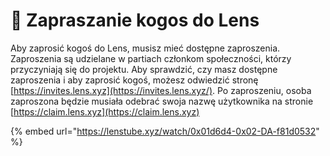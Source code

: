 # 📨 Zapraszanie kogos do Lens

Aby zaprosić kogoś do Lens, musisz mieć dostępne zaproszenia. Zaproszenia są udzielane w partiach członkom społeczności, którzy przyczyniają się do projektu. Aby sprawdzić, czy masz dostępne zaproszenia i aby zaprosić kogoś, możesz odwiedzić stronę [https://invites.lens.xyz](https://invites.lens.xyz/). Po zaproszeniu, osoba zaproszona będzie musiała odebrać swoja nazwę użytkownika na stronie [https://claim.lens.xyz](https://claim.lens.xyz)

{% embed url="https://lenstube.xyz/watch/0x01d6d4-0x02-DA-f81d0532" %}
